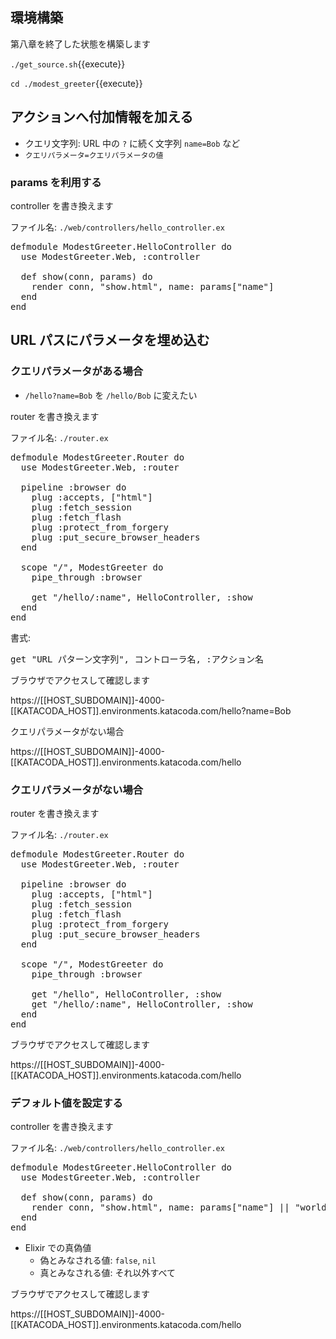 ## 環境構築

第八章を終了した状態を構築します

`./get_source.sh`{{execute}}

`cd ./modest_greeter`{{execute}}

## アクションへ付加情報を加える

- クエリ文字列: URL 中の `?` に続く文字列 `name=Bob` など
- `クエリパラメータ=クエリパラメータの値`

### params を利用する

controller を書き換えます

ファイル名: `./web/controllers/hello_controller.ex`

<pre class="file" data-filename="~/oiax/projects/modest_greeter/web/controllers/hello_controller.ex" data-target="replace">
defmodule ModestGreeter.HelloController do
  use ModestGreeter.Web, :controller

  def show(conn, params) do
    render conn, "show.html", name: params["name"]
  end
end
</pre>

## URL パスにパラメータを埋め込む

### クエリパラメータがある場合

- `/hello?name=Bob` を `/hello/Bob` に変えたい

router を書き換えます

ファイル名: `./router.ex`

<pre class="file" data-filename="~/oiax/projects/modest_greeter/router.ex" data-target="replace">
defmodule ModestGreeter.Router do
  use ModestGreeter.Web, :router

  pipeline :browser do
    plug :accepts, ["html"]
    plug :fetch_session
    plug :fetch_flash
    plug :protect_from_forgery
    plug :put_secure_browser_headers
  end

  scope "/", ModestGreeter do
    pipe_through :browser

    get "/hello/:name", HelloController, :show
  end
end
</pre>

書式:

<pre class="file" data-target="">
get "URL パターン文字列", コントローラ名, :アクション名
</pre>

ブラウザでアクセスして確認します

https://[[HOST_SUBDOMAIN]]-4000-[[KATACODA_HOST]].environments.katacoda.com/hello?name=Bob

クエリパラメータがない場合

https://[[HOST_SUBDOMAIN]]-4000-[[KATACODA_HOST]].environments.katacoda.com/hello

### クエリパラメータがない場合

router を書き換えます

ファイル名: `./router.ex`

<pre class="file" data-filename="~/oiax/projects/modest_greeter/router.ex" data-target="replace">
defmodule ModestGreeter.Router do
  use ModestGreeter.Web, :router

  pipeline :browser do
    plug :accepts, ["html"]
    plug :fetch_session
    plug :fetch_flash
    plug :protect_from_forgery
    plug :put_secure_browser_headers
  end

  scope "/", ModestGreeter do
    pipe_through :browser

    get "/hello", HelloController, :show
    get "/hello/:name", HelloController, :show
  end
end
</pre>

ブラウザでアクセスして確認します

https://[[HOST_SUBDOMAIN]]-4000-[[KATACODA_HOST]].environments.katacoda.com/hello

### デフォルト値を設定する

controller を書き換えます

ファイル名: `./web/controllers/hello_controller.ex`

<pre class="file" data-filename="~/oiax/projects/modest_greeter/web/controllers/hello_controller.ex" data-target="replace">
defmodule ModestGreeter.HelloController do
  use ModestGreeter.Web, :controller

  def show(conn, params) do
    render conn, "show.html", name: params["name"] || "world"
  end
end
</pre>

- Elixir での真偽値
  - 偽とみなされる値: `false`, `nil`
  - 真とみなされる値: それ以外すべて

ブラウザでアクセスして確認します

https://[[HOST_SUBDOMAIN]]-4000-[[KATACODA_HOST]].environments.katacoda.com/hello
